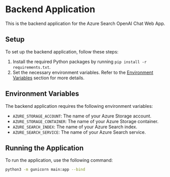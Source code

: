 # Backend Application

This is the backend application for the Azure Search OpenAI Chat Web App.

## Setup

To set up the backend application, follow these steps:

1. Install the required Python packages by running `pip install -r requirements.txt`.
2. Set the necessary environment variables. Refer to the [Environment Variables](#environment-variables) section for more details.

## Environment Variables

The backend application requires the following environment variables:

- `AZURE_STORAGE_ACCOUNT`: The name of your Azure Storage account.
- `AZURE_STORAGE_CONTAINER`: The name of your Azure Storage container.
- `AZURE_SEARCH_INDEX`: The name of your Azure Search index.
- `AZURE_SEARCH_SERVICE`: The name of your Azure Search service.

## Running the Application

To run the application, use the following command:

```sh
python3 -m gunicorn main:app --bind